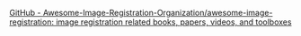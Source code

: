 
[GitHub - Awesome-Image-Registration-Organization/awesome-image-registration: image registration related books, papers, videos, and toolboxes](https://github.com/Awesome-Image-Registration-Organization/awesome-image-registration)
